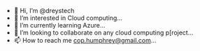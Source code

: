 - 👋 Hi, I’m @dreystech
- 👀 I’m interested in Cloud computing...
- 🌱 I’m currently learning Azure...
- 💞️ I’m looking to collaborate on any cloud computing p[roject...
- 📫 How to reach me cop.humphrey@gmail.com...

<!---
dreystech/dreystech is a ✨ special ✨ repository because its `README.md` (this file) appears on your GitHub profile.
You can click the Preview link to take a look at your changes.
--->
